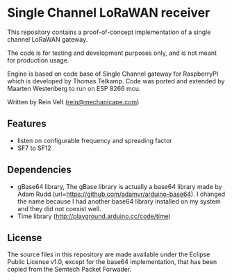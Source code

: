 Single Channel LoRaWAN receiver
==============================
This repository contains a proof-of-concept implementation of a single
channel LoRaWAN gateway.

The code is for testing and development purposes only, and is not meant 
for production usage. 

Engine is based on code base of Single Channel gateway for RaspberryPI
which is developed by Thomas Telkamp. Code was ported and extended by Maarten Westenberg to run
on ESP 8266 mcu. 

Written  by Rein Velt (rein@mechanicape.com)

Features
--------
- listen on configurable frequency and spreading factor
- SF7 to SF12



Dependencies
------------

- gBase64 library, The gBase library is actually a base64 library made 
	by Adam Rudd (url=https://github.com/adamvr/arduino-base64). I changed the name because I had
	another base64 library installed on my system and they did not coexist well.
- Time library (http://playground.arduino.cc/code/time)




License
-------
The source files in this repository are made available under the Eclipse
Public License v1.0, except for the base64 implementation, that has been
copied from the Semtech Packet Forwader.
